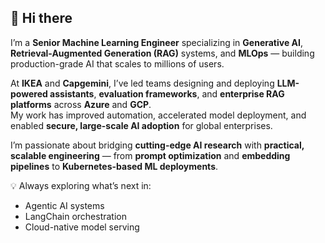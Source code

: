 ## 👋 Hi there

I’m a **Senior Machine Learning Engineer** specializing in **Generative AI**, **Retrieval-Augmented Generation (RAG)** systems, and **MLOps** — building production-grade AI that scales to millions of users.

At **IKEA** and **Capgemini**, I’ve led teams designing and deploying **LLM-powered assistants**, **evaluation frameworks**, and **enterprise RAG platforms** across **Azure** and **GCP**.  
My work has improved automation, accelerated model deployment, and enabled **secure, large-scale AI adoption** for global enterprises.

I’m passionate about bridging **cutting-edge AI research** with **practical, scalable engineering** — from **prompt optimization** and **embedding pipelines** to **Kubernetes-based ML deployments**.

💡 Always exploring what’s next in:
- Agentic AI systems  
- LangChain orchestration  
- Cloud-native model serving

